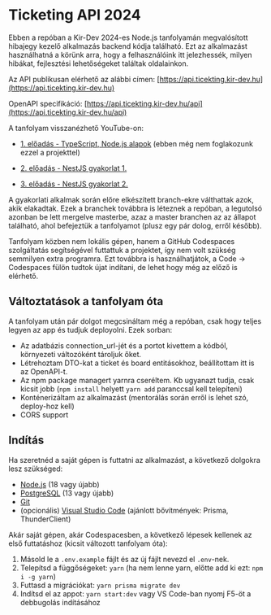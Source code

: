 
# Ticketing API 2024

Ebben a repóban a Kir-Dev 2024-es Node.js tanfolyamán megvalósított hibajegy kezelő alkalmazás backend kódja található. Ezt az alkalmazást használhatná a körünk arra, hogy a felhasználóink itt jelezhessék, milyen hibákat, fejlesztési lehetőségeket találtak oldalainkon.

Az API publikusan elérhető az alábbi címen: [https://api.ticekting.kir-dev.hu](https://api.ticekting.kir-dev.hu)

OpenAPI specifikáció: [https://api.ticekting.kir-dev.hu/api](https://api.ticekting.kir-dev.hu/api)

A tanfolyam visszanézhető YouTube-on:

-  [1. előadás - TypeScript, Node.js alapok](https://www.youtube.com/watch?v=9K7L8kqYnRE) (ebben még nem foglakozunk ezzel a projekttel)

-  [2. előadás - NestJS gyakorlat 1.](https://www.youtube.com/watch?v=wtzeZ0WopWU)

-  [3. előadás - NestJS gyakorlat 2.](https://www.youtube.com/watch?v=g-wi7PgXIxc)

A gyakorlati alkalmak során előre elkészített branch-ekre válthattak azok, akik elakadtak. Ezek a branchek továbbra is léteznek a repóban, a legutolsó azonban be lett mergelve masterbe, azaz a master branchen az az állapot található, ahol befejeztük a tanfolyamot (plusz egy pár dolog, erről később).

Tanfolyam közben nem lokális gépen, hanem a GitHub Codespaces szolgáltatás segítségével futtattuk a projektet, így nem volt szükség semmilyen extra programra. Ezt továbbra is használhatjátok, a Code -> Codespaces fülön tudtok újat indítani, de lehet hogy még az előző is elérhető.

## Változtatások a tanfolyam óta
A tanfolyam után pár dolgot megcsináltam még a repóban, csak hogy teljes legyen az app és tudjuk deployolni. Ezek sorban:
- Az adatbázis connection_url-jét és a portot kivettem a kódból, környezeti változóként tároljuk őket.
- Létrehoztam DTO-kat a ticket és board entitásokhoz, beállítottam itt is az OpenAPI-t.
- Az npm package managert yarnra cseréltem. Kb ugyanazt tudja, csak kicsit jobb (`npm install` helyett `yarn add` paranccsal kell telepíteni)
- Konténerizáltam az alkalmazást (mentorálás során erről is lehet szó, deploy-hoz kell)
- CORS support

## Indítás
Ha szeretnéd a saját gépen is futtatni az alkalmazást, a következő dolgokra lesz szükséged:
- [Node.js](https://nodejs.org/en) (18 vagy újabb)
- [PostgreSQL](https://www.postgresql.org/download/windows/) (13 vagy  újabb)
- [Git](https://git-scm.com/downloads)
- (opcionális) [Visual Studio Code](https://code.visualstudio.com/) (ajánlott bővítmények: Prisma, ThunderClient)

Akár saját gépen, akár Codespacesben, a következő lépesek kellenek az első futtatáshoz (kicsit változott tanfolyam óta):
1. Másold le a `.env.example` fájlt és az új fájlt nevezd el `.env`-nek.
2. Telepítsd a függőségeket: `yarn` (ha nem lenne yarn, előtte add ki ezt: `npm i -g yarn`)
3. Futtasd a migrációkat: `yarn prisma migrate dev`
4. Indítsd el az appot: `yarn start:dev` vagy VS Code-ban nyomj F5-öt a debbugolás indításához

